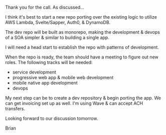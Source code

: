 Thank you for the call.
As discussed...

I think it's best to start a new repo porting over the existing logic
	to utilize AWS Lambda, Svelte/Sapper, Auth0, & DynamoDB.

The dev repo will be built as monorepo, making the development
	& devops of a SOA simpler & similar to building a single app.

I will need a head start to establish the repo with patterns of development.

When the repo is ready, the team should have a meeting to figure out new roles. The following tracks will be needed:

* service development
* progressive web app & mobile web development
* mobile native app development
* devops

My next step can be to create a dev repository & begin porting the app.
We can get invoicing set up as well.
I'm using Wave & can accept ACH transfers.

Looking forward to our discussion tomorrow.

Brian
